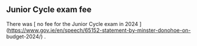 ##  Junior Cycle exam fee

There was [ no fee for the Junior Cycle exam in 2024
](https://www.gov.ie/en/speech/65152-statement-by-minster-donohoe-on-
budget-2024/) .
